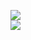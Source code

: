 [![](https://img.shields.io/badge/Made%20With-Github%20Spray-lightgrey.svg?style=for-the-badge&logo=github)](https://github.com/Annihil/github-spray#28421)  
[![](https://i.imgur.com/2DrTn0Z.gif)](https://github.com/Annihil/github-spray)
